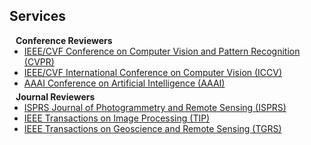 ## Services

<h4 style="margin:0 10px 0;">Conference Reviewers</h4>

<ul style="margin:0 0 5px;">
  <li><a href="http://cvpr.thecvf.com/"><autocolor>IEEE/CVF Conference on Computer Vision and Pattern Recognition (CVPR) </autocolor></a></li>
  <li><a href="http://iccv.thecvf.com/"><autocolor>IEEE/CVF International Conference on Computer Vision (ICCV) </autocolor></a></li>
<!--   <li><a href="https://eccv.ecva.net/"><autocolor>European Conference on Computer Vision (ECCV) </autocolor></a></li> -->
  <li><a href="https://aaai.org/conference/aaai/"><autocolor>AAAI Conference on Artificial Intelligence (AAAI) </autocolor></a></li>
</ul>

<h4 style="margin:0 10px 0;">Journal Reviewers</h4>

<ul style="margin:0 0 20px;">
  <li><a href="https://www.sciencedirect.com/journal/isprs-journal-of-photogrammetry-and-remote-sensing"><autocolor>ISPRS Journal of Photogrammetry and Remote Sensing (ISPRS)</autocolor></a></li>
  <li><a href="https://signalprocessingsociety.org/publications-resources/ieee-transactions-image-processing"><autocolor>IEEE Transactions on Image Processing (TIP)</autocolor></a></li>
  <li><a href="https://www.grss-ieee.org/publications/transactions-on-geoscience-remote-sensing/"><autocolor>IEEE Transactions on Geoscience and Remote Sensing (TGRS)</autocolor></a></li>
</ul>
